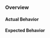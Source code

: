 <!--
👋 Hi, thanks for filing an issue on eslint-plugin-expect-type! 💖
Please fill out all fields below to ensure your issue is addressed.

If your issue doesn't provide enough info to fully explain or reproduce your request, it will be closed. 😦
-->

### Overview

<!-- General description of what you'd like to see changed. -->

#### Actual Behavior

<!-- What is the behavior right now? -->

#### Expected Behavior

<!-- What are the specific changes you'd like to see? -->
